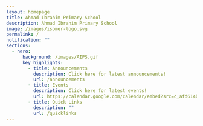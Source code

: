 ```yaml
---
layout: homepage
title: Ahmad Ibrahim Primary School
description: Ahmad Ibrahim Primary School
image: /images/isomer-logo.svg
permalink: /
notification: ""
sections:
  - hero:
      background: /images/AIPS.gif
      key_highlights:
        - title: Announcements
          description: Click here for latest announcements!
          url: /announcements
        - title: Events
          description: Click here for latest events!
          url: https://calendar.google.com/calendar/embed?src=c_afd614b222185526915785b92c2328ea575d016e59300c9d4ed96fb7716222a9%40group.calendar.google.com&ctz=Asia%2FSingapore
        - title: Quick Links
          description: ""
          url: /quicklinks
---
```

